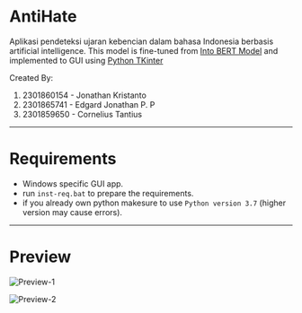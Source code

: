 # AntiHate
Aplikasi pendeteksi ujaran kebencian dalam bahasa Indonesia berbasis artificial intelligence.
This model is fine-tuned from [Into BERT Model](https://github.com/indobenchmark/indonlu) and implemented to GUI using [Python TKinter](https://docs.python.org/3/library/tkinter.html)

Created By:
1. 2301860154 - Jonathan Kristanto
2. 2301865741 - Edgard Jonathan P. P
3. 2301859650 - Cornelius Tantius
---

# Requirements
* Windows specific GUI app.
* run `inst-req.bat` to prepare the requirements.
* if you already own python makesure to use `Python version 3.7` (higher version may cause errors).
---

# Preview
![Preview-1](/assets/preview1.PNG)

![Preview-2](/assets/preview2.PNG)

